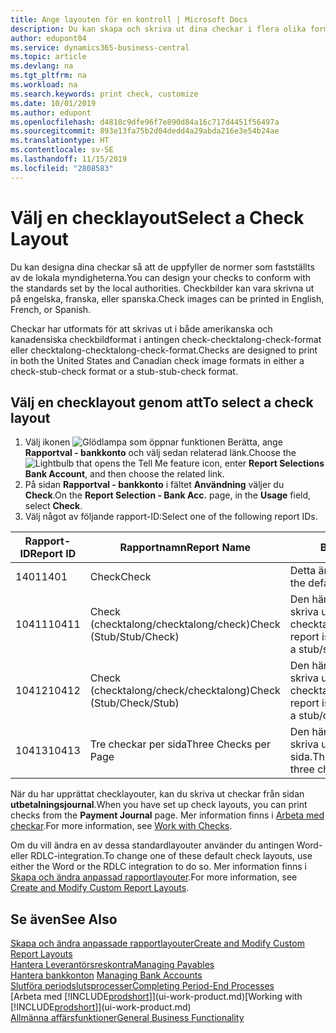 ```yaml
---
title: Ange layouten för en kontroll | Microsoft Docs
description: Du kan skapa och skriva ut dina checkar i flera olika format i överensstämmelse med standarder.
author: edupont04
ms.service: dynamics365-business-central
ms.topic: article
ms.devlang: na
ms.tgt_pltfrm: na
ms.workload: na
ms.search.keywords: print check, customize
ms.date: 10/01/2019
ms.author: edupont
ms.openlocfilehash: d4818c9dfe96f7e890d84a16c717d4451f56497a
ms.sourcegitcommit: 893e13fa75b2d04dedd4a29abda216e3e54b24ae
ms.translationtype: HT
ms.contentlocale: sv-SE
ms.lasthandoff: 11/15/2019
ms.locfileid: "2808583"
---
```

# <a name="select-a-check-layout"></a><span data-ttu-id="01e33-103">Välj en checklayout</span><span class="sxs-lookup"><span data-stu-id="01e33-103">Select a Check Layout</span></span>
<span data-ttu-id="01e33-104">Du kan designa dina checkar så att de uppfyller de normer som fastställts av de lokala myndigheterna.</span><span class="sxs-lookup"><span data-stu-id="01e33-104">You can design your checks to conform with the standards set by the local authorities.</span></span> <span data-ttu-id="01e33-105">Checkbilder kan vara skrivna ut på engelska, franska, eller spanska.</span><span class="sxs-lookup"><span data-stu-id="01e33-105">Check images can be printed in English, French, or Spanish.</span></span>

<span data-ttu-id="01e33-106">Checkar har utformats för att skrivas ut i både amerikanska och kanadensiska checkbildformat i antingen check-checktalong-check-format eller checktalong-checktalong-check-format.</span><span class="sxs-lookup"><span data-stu-id="01e33-106">Checks are designed to print in both the United States and Canadian check image formats in either a check-stub-check format or a stub-stub-check format.</span></span>

## <a name="to-select-a-check-layout"></a><span data-ttu-id="01e33-107">Välj en checklayout genom att</span><span class="sxs-lookup"><span data-stu-id="01e33-107">To select a check layout</span></span>
1. <span data-ttu-id="01e33-108">Välj ikonen ![Glödlampa som öppnar funktionen Berätta](media/ui-search/search_small.png "Berätta vad du vill göra"), ange **Rapportval - bankkonto** och välj sedan relaterad länk.</span><span class="sxs-lookup"><span data-stu-id="01e33-108">Choose the ![Lightbulb that opens the Tell Me feature](media/ui-search/search_small.png "Tell me what you want to do") icon, enter **Report Selections Bank Account**, and then choose the related link.</span></span>
2. <span data-ttu-id="01e33-109">På sidan **Rapportval - bankkonto** i fältet **Användning** väljer du **Check**.</span><span class="sxs-lookup"><span data-stu-id="01e33-109">On the **Report Selection - Bank Acc.** page, in the **Usage** field, select **Check**.</span></span>
3. <span data-ttu-id="01e33-110">Välj något av följande rapport-ID:</span><span class="sxs-lookup"><span data-stu-id="01e33-110">Select one of the following report IDs.</span></span>

| <span data-ttu-id="01e33-111">Rapport-ID</span><span class="sxs-lookup"><span data-stu-id="01e33-111">Report ID</span></span> | <span data-ttu-id="01e33-112">Rapportnamn</span><span class="sxs-lookup"><span data-stu-id="01e33-112">Report Name</span></span> | <span data-ttu-id="01e33-113">Beskrivning</span><span class="sxs-lookup"><span data-stu-id="01e33-113">Description</span></span> |
| --- | --- | --- |
| <span data-ttu-id="01e33-114">1401</span><span class="sxs-lookup"><span data-stu-id="01e33-114">1401</span></span> |<span data-ttu-id="01e33-115">Check</span><span class="sxs-lookup"><span data-stu-id="01e33-115">Check</span></span> |<span data-ttu-id="01e33-116">Detta är standardrapporten.</span><span class="sxs-lookup"><span data-stu-id="01e33-116">This is the default report.</span></span> |
| <span data-ttu-id="01e33-117">10411</span><span class="sxs-lookup"><span data-stu-id="01e33-117">10411</span></span> |<span data-ttu-id="01e33-118">Check (checktalong/checktalong/check)</span><span class="sxs-lookup"><span data-stu-id="01e33-118">Check (Stub/Stub/Check)</span></span> |<span data-ttu-id="01e33-119">Den här rapporten är utformad för att skriva ut checkar i formatet checktalong/checktalong/check.</span><span class="sxs-lookup"><span data-stu-id="01e33-119">This report is designed to print checks in a stub/stub/check format.</span></span> |
| <span data-ttu-id="01e33-120">10412</span><span class="sxs-lookup"><span data-stu-id="01e33-120">10412</span></span> |<span data-ttu-id="01e33-121">Check (checktalong/check/checktalong)</span><span class="sxs-lookup"><span data-stu-id="01e33-121">Check (Stub/Check/Stub)</span></span> |<span data-ttu-id="01e33-122">Den här rapporten är utformad för att skriva ut checkar i formatet checktalong/check/checktalong.</span><span class="sxs-lookup"><span data-stu-id="01e33-122">This report is designed to print checks in a stub/check/stub format.</span></span> |
| <span data-ttu-id="01e33-123">10413</span><span class="sxs-lookup"><span data-stu-id="01e33-123">10413</span></span> |<span data-ttu-id="01e33-124">Tre checkar per sida</span><span class="sxs-lookup"><span data-stu-id="01e33-124">Three Checks per Page</span></span> |<span data-ttu-id="01e33-125">Den här rapporten är utformad för att skriva ut tre checkar på varje sida.</span><span class="sxs-lookup"><span data-stu-id="01e33-125">This report is designed to print three checks on each page.</span></span> |

<span data-ttu-id="01e33-126">När du har upprättat checklayouter, kan du skriva ut checkar från sidan **utbetalningsjournal**.</span><span class="sxs-lookup"><span data-stu-id="01e33-126">When you have set up check layouts, you can print checks from the **Payment Journal** page.</span></span> <span data-ttu-id="01e33-127">Mer information finns i [Arbeta med checkar](payables-how-work-checks.md).</span><span class="sxs-lookup"><span data-stu-id="01e33-127">For more information, see [Work with Checks](payables-how-work-checks.md).</span></span>

<span data-ttu-id="01e33-128">Om du vill ändra en av dessa standardlayouter använder du antingen Word- eller RDLC-integration.</span><span class="sxs-lookup"><span data-stu-id="01e33-128">To change one of these default check layouts, use either the Word or the RDLC integration to do so.</span></span> <span data-ttu-id="01e33-129">Mer information finns i [Skapa och ändra anpassad rapportlayouter](ui-how-create-custom-report-layout.md).</span><span class="sxs-lookup"><span data-stu-id="01e33-129">For more information, see [Create and Modify Custom Report Layouts](ui-how-create-custom-report-layout.md).</span></span>

## <a name="see-also"></a><span data-ttu-id="01e33-130">Se även</span><span class="sxs-lookup"><span data-stu-id="01e33-130">See Also</span></span>
[<span data-ttu-id="01e33-131">Skapa och ändra anpassade rapportlayouter</span><span class="sxs-lookup"><span data-stu-id="01e33-131">Create and Modify Custom Report Layouts</span></span>](ui-how-create-custom-report-layout.md)  
[<span data-ttu-id="01e33-132">Hantera Leverantörsreskontra</span><span class="sxs-lookup"><span data-stu-id="01e33-132">Managing Payables</span></span>](payables-manage-payables.md)  
<span data-ttu-id="01e33-133">[Hantera bankkonton](bank-manage-bank-accounts.md) </span><span class="sxs-lookup"><span data-stu-id="01e33-133">[Managing Bank Accounts](bank-manage-bank-accounts.md) </span></span>  
[<span data-ttu-id="01e33-134">Slutföra periodslutsprocesser</span><span class="sxs-lookup"><span data-stu-id="01e33-134">Completing Period-End Processes</span></span>](year-how-complete-period-end-processes.md)  
<span data-ttu-id="01e33-135">[Arbeta med [!INCLUDE[prodshort](includes/prodshort.md)]](ui-work-product.md)</span><span class="sxs-lookup"><span data-stu-id="01e33-135">[Working with [!INCLUDE[prodshort](includes/prodshort.md)]](ui-work-product.md)</span></span>  
[<span data-ttu-id="01e33-136">Allmänna affärsfunktioner</span><span class="sxs-lookup"><span data-stu-id="01e33-136">General Business Functionality</span></span>](ui-across-business-areas.md)
